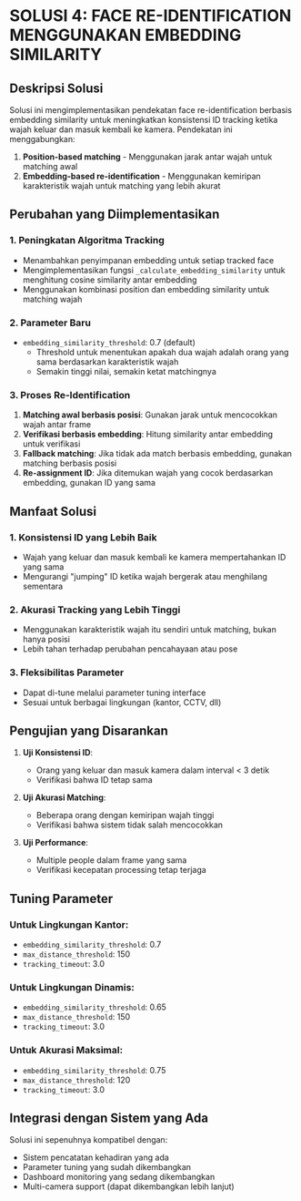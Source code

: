 # SOLUSI 4: FACE RE-IDENTIFICATION MENGGUNAKAN EMBEDDING SIMILARITY

## Deskripsi Solusi
Solusi ini mengimplementasikan pendekatan face re-identification berbasis embedding similarity untuk meningkatkan konsistensi ID tracking ketika wajah keluar dan masuk kembali ke kamera. Pendekatan ini menggabungkan:

1. **Position-based matching** - Menggunakan jarak antar wajah untuk matching awal
2. **Embedding-based re-identification** - Menggunakan kemiripan karakteristik wajah untuk matching yang lebih akurat

## Perubahan yang Diimplementasikan

### 1. Peningkatan Algoritma Tracking
- Menambahkan penyimpanan embedding untuk setiap tracked face
- Mengimplementasikan fungsi `_calculate_embedding_similarity` untuk menghitung cosine similarity antar embedding
- Menggunakan kombinasi position dan embedding similarity untuk matching wajah

### 2. Parameter Baru
- `embedding_similarity_threshold`: 0.7 (default)
  - Threshold untuk menentukan apakah dua wajah adalah orang yang sama berdasarkan karakteristik wajah
  - Semakin tinggi nilai, semakin ketat matchingnya

### 3. Proses Re-Identification
1. **Matching awal berbasis posisi**: Gunakan jarak untuk mencocokkan wajah antar frame
2. **Verifikasi berbasis embedding**: Hitung similarity antar embedding untuk verifikasi
3. **Fallback matching**: Jika tidak ada match berbasis embedding, gunakan matching berbasis posisi
4. **Re-assignment ID**: Jika ditemukan wajah yang cocok berdasarkan embedding, gunakan ID yang sama

## Manfaat Solusi

### 1. Konsistensi ID yang Lebih Baik
- Wajah yang keluar dan masuk kembali ke kamera mempertahankan ID yang sama
- Mengurangi "jumping" ID ketika wajah bergerak atau menghilang sementara

### 2. Akurasi Tracking yang Lebih Tinggi
- Menggunakan karakteristik wajah itu sendiri untuk matching, bukan hanya posisi
- Lebih tahan terhadap perubahan pencahayaan atau pose

### 3. Fleksibilitas Parameter
- Dapat di-tune melalui parameter tuning interface
- Sesuai untuk berbagai lingkungan (kantor, CCTV, dll)

## Pengujian yang Disarankan

1. **Uji Konsistensi ID**:
   - Orang yang keluar dan masuk kamera dalam interval < 3 detik
   - Verifikasi bahwa ID tetap sama

2. **Uji Akurasi Matching**:
   - Beberapa orang dengan kemiripan wajah tinggi
   - Verifikasi bahwa sistem tidak salah mencocokkan

3. **Uji Performance**:
   - Multiple people dalam frame yang sama
   - Verifikasi kecepatan processing tetap terjaga

## Tuning Parameter

### Untuk Lingkungan Kantor:
- `embedding_similarity_threshold`: 0.7
- `max_distance_threshold`: 150
- `tracking_timeout`: 3.0

### Untuk Lingkungan Dinamis:
- `embedding_similarity_threshold`: 0.65
- `max_distance_threshold`: 150
- `tracking_timeout`: 3.0

### Untuk Akurasi Maksimal:
- `embedding_similarity_threshold`: 0.75
- `max_distance_threshold`: 120
- `tracking_timeout`: 3.0

## Integrasi dengan Sistem yang Ada

Solusi ini sepenuhnya kompatibel dengan:
- Sistem pencatatan kehadiran yang ada
- Parameter tuning yang sudah dikembangkan
- Dashboard monitoring yang sedang dikembangkan
- Multi-camera support (dapat dikembangkan lebih lanjut)